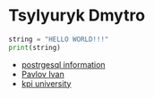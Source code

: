 # Tsylyuryk Dmytro
```python
string = "HELLO WORLD!!!"
print(string)
```
- [postrgesql information](https://wiki.postgresql.org/wiki/Main_Page "To get information about postgresql.")
- [Pavlov Ivan](https://en.wikipedia.org/wiki/Ivan_Pavlov "Russian physiologist Pavlov")
- [kpi university](https://kpi.ua "KPI university")